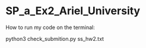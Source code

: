 # SP_a_Ex2_Ariel_University

How to run my code on the terminal:

python3 check_submition.py ss_hw2.txt
